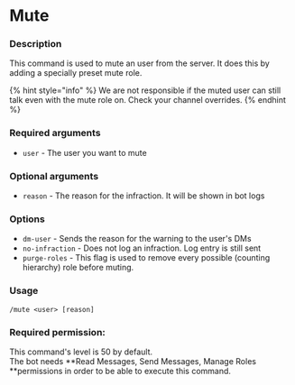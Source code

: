 # Mute

### **Description**

This command is used to mute an user from the server. It does this by adding a specially preset mute role.

{% hint style="info" %}
We are not responsible if the muted user can still talk even with the mute role on. Check your channel overrides.
{% endhint %}

### **Required arguments**

* `user` - The user you want to mute

### **Optional arguments**

* `reason` - The reason for the infraction. It will be shown in bot logs

### **Options**

* `dm-user` - Sends the reason for the warning to the user's DMs
* `no-infraction` - Does not log an infraction. Log entry is still sent
* `purge-roles` - This flag is used to remove every possible (counting hierarchy) role before muting.

### **Usage**

```
/mute <user> [reason]
```

### **Required permission:**

This command's level is 50 by default.\
The bot needs **Read Messages, Send Messages, Manage Roles **permissions in order to be able to execute this command.
